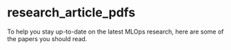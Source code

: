 # research_article_pdfs

To help you stay up-to-date on the latest MLOps research, here are some of the papers you should read.
